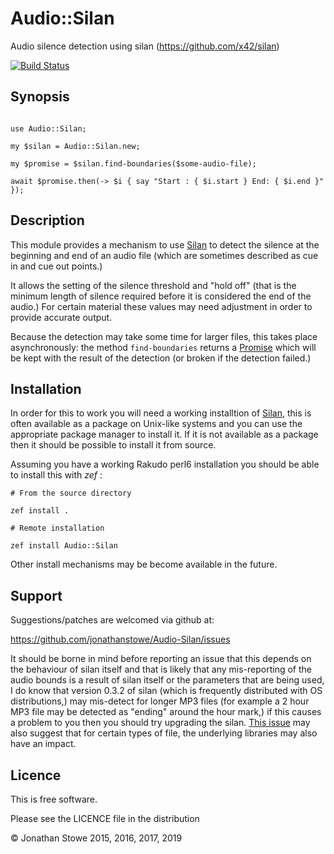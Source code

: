 # Audio::Silan

Audio silence detection using silan (https://github.com/x42/silan)

[![Build Status](https://travis-ci.org/jonathanstowe/Audio-Silan.svg?branch=master)](https://travis-ci.org/jonathanstowe/Audio-Silan)

## Synopsis

```perl6

use Audio::Silan;

my $silan = Audio::Silan.new;

my $promise = $silan.find-boundaries($some-audio-file);

await $promise.then(-> $i { say "Start : { $i.start } End: { $i.end }" });

```

## Description

This module provides a mechanism to use [Silan](https://github.com/x42/silan)
to detect the silence at the beginning and end of an audio file (which are
sometimes described as cue in and cue out points.)

It allows the setting of the silence threshold and "hold off" (that is the
minimum length of silence required before it is considered the end of the
audio.)  For certain material these values may need adjustment in order to
provide accurate output.

Because the detection may take some time for larger files, this takes
place asynchronously: the method ```find-boundaries``` returns a
[Promise](http://doc.perl6.org/type/Promise) which will be kept with
the result of the detection (or broken if the detection failed.)


## Installation

In order for this to work you will need a working installtion of 
[Silan](https://github.com/x42/silan), this is often available as a package
on Unix-like systems and you can use the appropriate package manager to
install it.  If it is not available as a package then it should be possible
to install it from source.

Assuming you have a working Rakudo perl6 installation you should be able to
install this with *zef* :

    # From the source directory
   
    zef install .

    # Remote installation

    zef install Audio::Silan

Other install mechanisms may be become available in the future.

## Support

Suggestions/patches are welcomed via github at:

   https://github.com/jonathanstowe/Audio-Silan/issues

It should be borne in mind before reporting an issue that this depends
on the behaviour of silan itself and that is likely that any mis-reporting
of the audio bounds is a result of silan itself or the parameters that are
being used,  I do know that version 0.3.2 of silan (which is frequently
distributed with OS distributions,) may mis-detect for longer MP3 files
(for example a 2 hour MP3 file may be detected as "ending" around the hour
mark,) if this causes a problem to you then you should try upgrading the
silan.  [This issue](https://github.com/x42/silan/issues/3) may also
suggest that for certain types of file, the underlying libraries may also
have an impact.

## Licence

This is free software.

Please see the LICENCE file in the distribution

© Jonathan Stowe 2015, 2016, 2017, 2019
